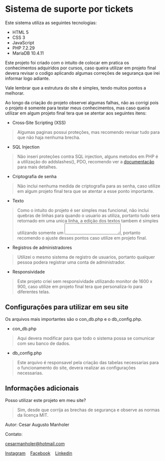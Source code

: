 # Sistema de suporte por tickets

Este sistema utiliza as seguintes tecnologias:
- HTML 5
- CSS 3
- JavaScript
- PHP 7.2.29
- MariaDB 10.4.11

Este projeto foi criado com o intuito de colocar em pratica os conhecimentos adquiridos por cursos, caso queira utilizar em projeto final devera revisar o codigo aplicando
algumas correções de segurança que irei informar logo adiante.

Vale lembrar que a estrutura do site é simples, tendo muitos pontos a melhorar.

Ao longo da criação do projeto observei algumas falhas, não as corrigi pois o projeto é somente para testar meus conhecimentos, mas caso queira utilizar em algum projeto final tera que se atentar aos seguintes itens:

- Cross‑Site Scripting (XSS)
> Algumas paginas possui proteções, mas recomendo revisar tudo para que não haja nenhuma brecha.

- SQL Injection
> Não inseri proteções contra SQL injection, alguns metodos em PHP é a utilização do addslashes(), PDO, recomendo ver a [documentação](https://www.php.net/manual/pt_BR/security.database.sql-injection.php) para mais detalhes.

- Criptografia de senha
> Não inclui nenhuma medida de criptografia para as senha, caso utilize em algum projeto final tera que se atentar a esse ponto importante.

- Texto
> Como o intuito do projeto é ser simples mas funcional, não inclui quebras de linhas para quando o usuario as utiliza, portanto tudo sera retornado em uma unica linha, a edição dos textos tambem é simples utilizando somente um <textarea></textarea>, portanto recomendo o ajuste desses pontos caso utilize em projeto final.

- Registros de administradores
> Utilizei o mesmo sistema de registro de usuarios, portanto qualquer pessoa podera registrar uma conta de administrador.

- Responsividade
> Este projeto criei sem responsividade utilizando monitor de 1600 x 900, caso utilize em projeto final tera que personaliza-lo para diferentes telas.

## Configurações para utilizar em seu site

Os arquivos mais importantes são o con_db.php e o db_config.php.

- con_db.php
> Aqui devera modificar para que todo o sistema possa se comunicar com seu banco de dados.

- db_config.php
> Este arquivo é responsavel pela criação das tabelas necessarias para o funcionamento do site, devera realizar as configurações necessarias.

## Informações adicionais

Posso utilizar este projeto em meu site?
> Sim, desde que corrija as brechas de segurança e observe as normas da licença MIT.

Autor:
Cesar Augusto Manholer

Contato:

cesarmanholer@hotmail.com

[Instagram](https://www.instagram.com/cesar_manholer/)_&nbsp;_ _&nbsp;_ [Facebook](https://www.facebook.com/cesaraugusto.manholer/)_&nbsp;_ _&nbsp;_ [Linkedin](https://www.linkedin.com/in/cesar-augusto-manholer-2bb145183)
